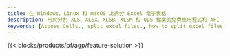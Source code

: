 ```yaml
---
title: 在 Windows、Linux 和 macOS 上拆分 Excel 電子表格
description: 用於分割 XLS、XLSX、XLSB、XLSM 和 ODS 檔案的免費應用程式和 API
keywords: [Aspose.Cells., split excel files., how to split excel files into multiple files., excel splitter., split Cell., Cell splitter]
---
```

{{< blocks/products/pf/agp/feature-solution >}} 
